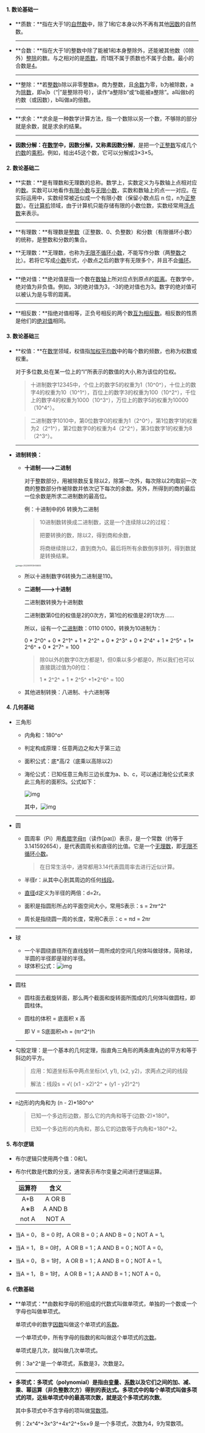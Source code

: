 #### 1. 数论基础一

- **质数：**指在大于1的[自然数](https://baike.baidu.com/item/自然数/385394)中，除了1和它本身以外不再有其他[因数](https://baike.baidu.com/item/因数/9539111)的自然数。

  ***

- **合数：**指在大于1的整数中除了能被1和本身整除外，还能被其他数（0除外）[整除](https://baike.baidu.com/item/整除/2452641)的数。与之相对的是[质数](https://baike.baidu.com/item/质数/263515)，而1既不属于质数也不属于合数。最小的合数是[4](https://baike.baidu.com/item/4/32006)。

  ***

- **整除：**若[整数](https://baike.baidu.com/item/整数/1293937)b除以非零整数a，商为整数，且[余数](https://baike.baidu.com/item/余数)为零，b为被除数，a为[除数](https://baike.baidu.com/item/除数/485249)，即a|b（“|”是整除符号），读作“a整除b”或“b能被a整除”。a叫做b的约数（或因数），b叫做a的倍数。

  ***

- **求余：**求余是一种数学计算方法，指一个数除以另一个数，不够除的部分就是余数，就是求余的结果。

  ***

- **因数分解：**在[数学](https://baike.baidu.com/item/数学/107037)中，**因数分解**，又称**素因数分解**，是把一个[正整数](https://baike.baidu.com/item/正整数/8461335)写成几个[约数](https://baike.baidu.com/item/约数/8417882)的[乘积](https://baike.baidu.com/item/乘积/10006300)。例如，给出45这个数，它可以分解成3×3×5。



#### 2. 数论基础二

- **实数：**是有理数和无理数的总称。数学上，实数定义为与数轴上点相对应的[数](https://baike.baidu.com/item/数/6013)。实数可以地看作[有限小数](https://baike.baidu.com/item/有限小数/1930885)与[无限小数](https://baike.baidu.com/item/无限小数/8522888)，实数和数轴上的点一一对应。在实际运用中，实数经常被近似成一个有限小数（保留小数点后 n 位，n为[正整数](https://baike.baidu.com/item/正整数/8461335)）。在[计算机](https://baike.baidu.com/item/计算机/140338)领域，由于计算机只能存储有限的小数位数，实数经常用[浮点数](https://baike.baidu.com/item/浮点数/6162520)来表示。

  ***

- **有理数：**有理数是[整数](https://baike.baidu.com/item/整数/1293937)（正整数、0、负整数）和分数（有限循环小数）的统称，是整数和分数的集合。

- **无理数：**无理数，也称为[无限不循环小数](https://baike.baidu.com/item/无限不循环小数/3028121)，不能写作分数（两[整数](https://baike.baidu.com/item/整数/1293937)之比）。若将它写成[小数](https://baike.baidu.com/item/小数/2172615)形式，小数点之后的数字有无限多个，并且不会[循环](https://baike.baidu.com/item/循环/71073)。 

  ***

- **绝对值：**绝对值是指一个数在[数轴](https://baike.baidu.com/item/数轴/10021993)上所对应点到原点的[距离](https://baike.baidu.com/item/距离/12003786)。在数学中，绝对值为非负值。例如，3的绝对值为3，-3的绝对值也为3。数字的绝对值可以被认为是与零的距离。

  ***

- **相反数：**指绝对值相等，正负号相反的两个数[互为相反数](https://baike.baidu.com/item/互为相反数/11046617)。相反数的性质是他们的[绝对值](https://baike.baidu.com/item/绝对值/3995097)相同。



#### 3. 数论基础三

- **权值：**在[数学](https://baike.baidu.com/item/数学/107037)领域，权值指[加权平均数](https://baike.baidu.com/item/加权平均数/2580366)中的每个数的频数，也称为权数或权重。

  对于多位数,处在某一位上的“l”所表示的数值的大小,称为该位的位权。

  >  十进制数字12345中，个位上的数字5的权重为1（10^0^），十位上的数字4的权重为10（10^1^），百位上的数字3的权重为100（10^2^），千位上的数字4的权重为1000（10^3^），万位上的数字5的权重为10000（10^4^）。

  > 二进制数字1010中，第0位数字0的权重为1（2^0^），第1位数字1的权重为2（2^1^），第2位数字0的权重为4（2^2^），第3位数字1的权重为8（2^3^）。

  ***

- **进制转换：**

  - **十进制--->二进制**

    对于整数部分，用被除数反复除以2，除第一次外，每次除以2均取前一次商的整数部分作被除数并依次记下每次的余数。另外，所得到的商的最后一位余数是所求二进制数的最高位。

    例：十进制中的6 转换为二进制

    > 10进制数转换成二进制数，这是一个连续除以2的过程：
    >
    > 把要转换的数，除以2，得到商和余数，
    >
    > 将商继续除以2，直到商为0。最后将所有余数倒序排列，得到数就是转换结果。

  <img src="/Users/wyrm/Library/Application Support/typora-user-images/image-20220619135436835.png" alt="image-20220619135436835" style="zoom: 33%;" />

  - 所以十进制数字6转换为二进制是110。

  - **二进制--->十进制**

    二进制数转换为十进制数

    二进制数第0位的权值是2的0次方，第1位的权值是2的1次方……

    所以，设有一个[二进制](https://baike.baidu.com/item/二进制)数：0110 0100，转换为10进制为：

    0 * 2^0^ + 0 * 2^1^ + 1 * 2^2^ + 0 * 2^3^ + 0 * 2^4^ + 1 * 2^5^ + 1* 2^6^ + 0 * 2^7^ = 100

    > 除0以外的数字0次方都是1，但0乘以多少都是0，所以我们也可以直接跳过值为0的位：
    >
    > 1 * 2^2^ + 1 * 2^5^ +1*2^6^ = 100

  - 其他进制转换：八进制、十六进制等



#### 4. 几何基础

- 三角形

  - 内角和：180^o^

  - 判定构成原理：任意两边之和大于第三边

  - 面积公式：底*高/2（底乘以高除以2）

  - 海伦公式：已知任意三角形三边长度为a、b、c，可以通过海伦公式来求此三角形的面积S。公式如下：

    ![img](https://bkimg.cdn.bcebos.com/formula/cdb7d3280e4ee6dfe8617ddfe4df7694.svg)

    其中，![img](https://bkimg.cdn.bcebos.com/formula/8bc7bbda8115c4a084ababeaaa11ac0b.svg)

  ***

- 圆

  - 圆周率（Pi）用[希腊字母](https://baike.baidu.com/item/希腊字母/4428067)[π](https://baike.baidu.com/item/π/9055881)（读作[paɪ]）表示，是一个常数（约等于3.141592654），是代表圆周长和直径的比值。它是一个[无理数](https://baike.baidu.com/item/无理数/105044)，即[无限不循环小数](https://baike.baidu.com/item/无限不循环小数/3028121)。

    > 在日常生活中，通常都用3.14代表圆周率去进行近似计算。

  - 半径r：从其中心到其周边的任何[线段](https://baike.baidu.com/item/线段/8679802)。

  - [直径](https://baike.baidu.com/item/直径/1433359)d定义为半径的两倍：d=2r。

  - 面积是指圆形所占的平面空间大小，常用S表示：s = 2πr^2^

  - 周长是指绕圆一周的长度，常用C表示：c = πd = 2πr

  ***

- 球

  - 一个半圆绕直径所在直线旋转一周所成的空间几何体叫做球体，简称球，半圆的半径即是球的半径。
  - 球体积公式：![img](https://bkimg.cdn.bcebos.com/formula/685acc0e2aa46b6af6429fe3c47c78de.svg)

  ***

- 圆柱

  - 圆柱面去截旋转面，那么两个截面和旋转面所围成的几何体叫做圆柱，即圆柱体。

  - 圆柱的体积 = 底面积 x 高

    即 V = S底面积×h = (πr^2^)h

  ***

- 勾股定理：是一个基本的几何定理，指直角三角形的两条直角边的平方和等于斜边的平方。

  > 应用：知道坐标系中两点坐标(x1, y1), (x2, y2)，求两点之间的线段
  >
  > 解法：线段s = √( (x1 - x2)^2^ + (y1 - y2)^2^) 

  ***

- n边形的内角和为 (n - 2)*180^o^

  > 已知一个多边形边数，那么它的内角和等于(边数-2)×180°。
  >
  > 已知一个多边形的内角和，那么它的边数等于内角和÷180°+2。



#### 5. 布尔逻辑

- 布尔逻辑只使用两个值：0和1。

- 布尔代数是代数的分支，通常表示布尔变量之间进行逻辑运算。

  | 运算符 |  含义   |
  | :----: | :-----: |
  |  A+B   | A OR B  |
  |  A∗B   | A AND B |
  | not A  |  NOT A  |

- 当A = 0， B = 0 时，A OR B = 0；A AND B = 0；NOT A = 1。
- 当A = 1， B = 0时， A OR B = 1；A AND B = 0；NOT A = 0。
- 当A = 0， B = 1时， A OR B = 1；A AND B = 0；NOT A = 1。
- 当A = 1， B = 1时， A OR B = 1；A AND B = 1；NOT A = 0。



#### 6. 代数基础

- **单项式：**由数和字母的积组成的代数式叫做单项式，单独的一个数或一个字母也叫做单项式。

  单项式中的数字[因数](https://baike.baidu.com/item/因数)叫做这个单项式的[系数](https://baike.baidu.com/item/系数)。

  一个单项式中，所有字母的指数的和叫做这个单项式的[次数](https://baike.baidu.com/item/次数)。

  单项式是几次，就叫做几次单项式。

  例：3a^2^是一个单项式，系数是3，次数是2。

  ***

- **多项式：**多项式（polynomial）是指由[变量](https://baike.baidu.com/item/变量/5271)、[系数](https://baike.baidu.com/item/系数)以及它们之间的加、减、乘、幂运算（非负整数次方）得到的表达式。多项式中的每个单项式叫做多项式的项，这些单项式中的最高项次数，就是这个多项式的**次数**。

  其中多项式中不含字母的项叫做[常数项](https://baike.baidu.com/item/常数项/1531686)。

  例：2x^4^+3x^3^+4x^2^+5x+9 是一个多项式，次数为4，9为常数项。
